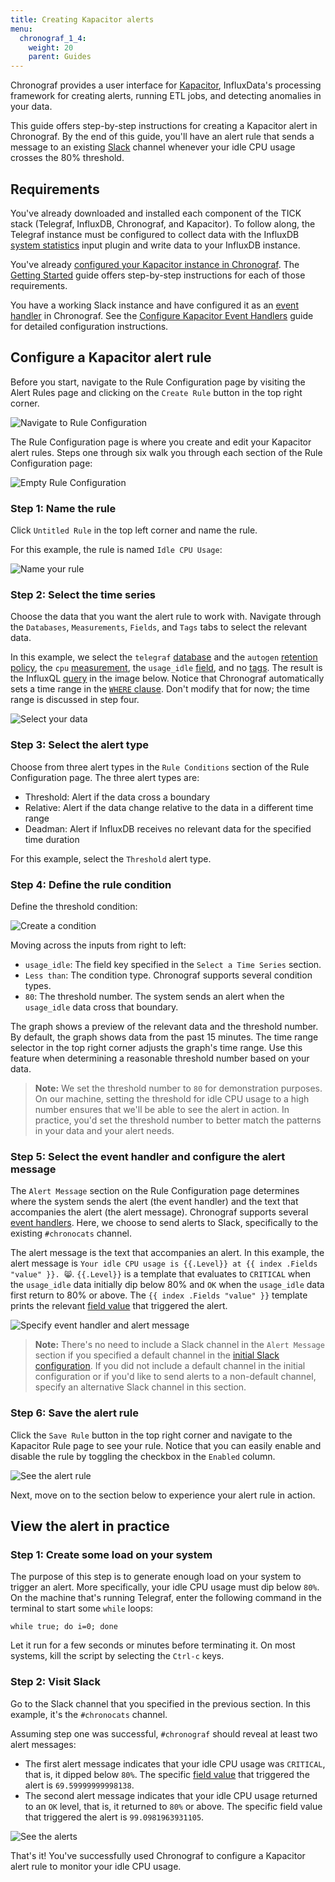 ```yaml
---
title: Creating Kapacitor alerts
menu:
  chronograf_1_4:
    weight: 20
    parent: Guides
---
```



Chronograf provides a user interface for [Kapacitor](/kapacitor/latest/), InfluxData's processing framework for creating alerts, running ETL jobs, and detecting anomalies in your data.

This guide offers step-by-step instructions for creating a Kapacitor alert in Chronograf.
By the end of this guide, you'll have an alert rule that sends a message to an existing [Slack](https://slack.com/) channel whenever your idle CPU usage crosses the 80% threshold.

## Requirements

You've already downloaded and installed each component of the TICK stack (Telegraf, InfluxDB, Chronograf, and Kapacitor).
To follow along, the Telegraf instance must be configured to collect data with the InfluxDB [system statistics](https://github.com/influxdata/telegraf/tree/master/plugins/inputs/system) input plugin and write data to your InfluxDB instance.

You've already [configured your Kapacitor instance in Chronograf](/chronograf/v1.4/introduction/getting-started/#4-connect-chronograf-to-kapacitor).
The [Getting Started](/chronograf/v1.4/introduction/getting-started/) guide offers step-by-step instructions for each of those requirements.

You have a working Slack instance and have configured it as an [event handler](/chronograf/v1.4/troubleshooting/frequently-asked-questions/#what-kapacitor-event-handlers-are-supported-in-chronograf) in Chronograf.
See the [Configure Kapacitor Event Handlers](/chronograf/v1.4/guides/configure-kapacitor-event-handlers/) guide for detailed configuration instructions.

## Configure a Kapacitor alert rule

Before you start, navigate to the Rule Configuration page by visiting the Alert Rules page and clicking on the `Create Rule` button in the top right corner.

![Navigate to Rule Configuration](/img/chronograf/v1.4/g-kap-rule-page.png)

The Rule Configuration page is where you create and edit your Kapacitor alert rules.
Steps one through six walk you through each section of the Rule Configuration page:

![Empty Rule Configuration](/img/chronograf/v1.4/g-kap-blank-rule.png)

### Step 1: Name the rule

Click `Untitled Rule` in the top left corner and name the rule.

For this example, the rule is named `Idle CPU Usage`:

![Name your rule](/img/chronograf/v1.4/g-kap-rule-name.png)

### Step 2: Select the time series

Choose the data that you want the alert rule to work with.
Navigate through the `Databases`, `Measurements`, `Fields`, and `Tags` tabs to select the relevant data.

In this example, we select the `telegraf` [database](/influxdb/latest/concepts/glossary/#database) and the `autogen` [retention policy](/influxdb/latest/concepts/glossary/#retention-policy-rp), the `cpu` [measurement](/influxdb/latest/concepts/glossary/#measurement), the `usage_idle` [field](/influxdb/latest/concepts/glossary/#field), and no [tags](/influxdb/latest/concepts/glossary/#tag).
The result is the InfluxQL [query](/influxdb/latest/concepts/glossary/#query) in the image below.
Notice that Chronograf automatically sets a time range in the [`WHERE` clause](/influxdb/latest/query_language/data_exploration/#the-where-clause).
Don't modify that for now; the time range is discussed in step four.

![Select your data](/img/chronograf/v1.4/g-kap-ts.png)

### Step 3: Select the alert type

Choose from three alert types in the `Rule Conditions` section of the Rule Configuration page.
The three alert types are:

* Threshold: Alert if the data cross a boundary
* Relative: Alert if the data change relative to the data in a different time range
* Deadman: Alert if InfluxDB receives no relevant data for the specified time duration

For this example, select the `Threshold` alert type.

### Step 4: Define the rule condition

Define the threshold condition:

![Create a condition](/img/chronograf/v1.4/g-kap-condition.png)

Moving across the inputs from right to left:

* `usage_idle`: The field key specified in the `Select a Time Series` section.
* `Less than`: The condition type. Chronograf supports several condition types.
* `80`: The threshold number. The system sends an alert when the `usage_idle` data cross that boundary.

The graph shows a preview of the relevant data and the threshold number.
By default, the graph shows data from the past 15 minutes.
The time range selector in the top right corner adjusts the graph's time range.
Use this feature when determining a reasonable threshold number based on your data.

> **Note:**
We set the threshold number to `80` for demonstration purposes.
On our machine, setting the threshold for idle CPU usage to a high number ensures that we'll be able to see the alert in action.
In practice, you'd set the threshold number to better match the patterns in your data and your alert needs.

### Step 5: Select the event handler and configure the alert message

The `Alert Message` section on the Rule Configuration page determines where the system sends the alert (the event handler) and the text that accompanies the alert (the alert message).
Chronograf supports several [event handlers](/chronograf/v1.4/troubleshooting/frequently-asked-questions/#what-kapacitor-event-handlers-are-supported-in-chronograf).
Here, we choose to send alerts to Slack, specifically to the existing `#chronocats` channel.

The alert message is the text that accompanies an alert.
In this example, the alert message is `Your idle CPU usage is {{.Level}} at {{ index .Fields "value" }}. 😸`.
`{{.Level}}` is a template that evaluates to `CRITICAL` when the `usage_idle` data initially dip below 80% and `OK` when the `usage_idle` data first return to 80% or above.
The `{{ index .Fields "value" }}` template prints the relevant [field value](/influxdb/latest/concepts/glossary/#field-value) that triggered the alert.

![Specify event handler and alert message](/img/chronograf/v1.4/g-kap-alertmessage.png)

> **Note:**
There's no need to include a Slack channel in the `Alert Message` section if you specified a default channel in the [initial Slack configuration](/chronograf/v1.4/guides/configure-kapacitor-event-handlers/).
If you did not include a default channel in the initial configuration or if you'd like to send alerts to a non-default channel, specify an alternative Slack channel in this section.

### Step 6: Save the alert rule

Click the `Save Rule` button in the top right corner and navigate to the Kapacitor Rule page to see your rule.
Notice that you can easily enable and disable the rule by toggling the checkbox in the `Enabled` column.

![See the alert rule](/img/chronograf/v1.4/g-kap-rule-page-ii.png)

Next, move on to the section below to experience your alert rule in action.

## View the alert in practice

### Step 1: Create some load on your system

The purpose of this step is to generate enough load on your system to trigger an alert.
More specifically, your idle CPU usage must dip below `80%`.
On the machine that's running Telegraf, enter the following command in the terminal to start some `while` loops:

```
while true; do i=0; done
```

Let it run for a few seconds or minutes before terminating it.
On most systems, kill the script by selecting the `Ctrl-c` keys.

### Step 2: Visit Slack

Go to the Slack channel that you specified in the previous section.
In this example, it's the `#chronocats` channel.

Assuming step one was successful, `#chronograf` should reveal at least two alert messages:

* The first alert message indicates that your idle CPU usage was `CRITICAL`, that is, it dipped below `80%`.
The specific [field value](/influxdb/latest/concepts/glossary/#field-value) that triggered the alert is `69.59999999998138`.
* The second alert message indicates that your idle CPU usage returned to an `OK` level, that is, it returned to `80%` or above.
The specific field value that triggered the alert is `99.0981963931105`.

![See the alerts](/img/chronograf/v1.4/g-kap-slack.png)

That's it! You've successfully used Chronograf to configure a Kapacitor alert rule to monitor your idle CPU usage.
